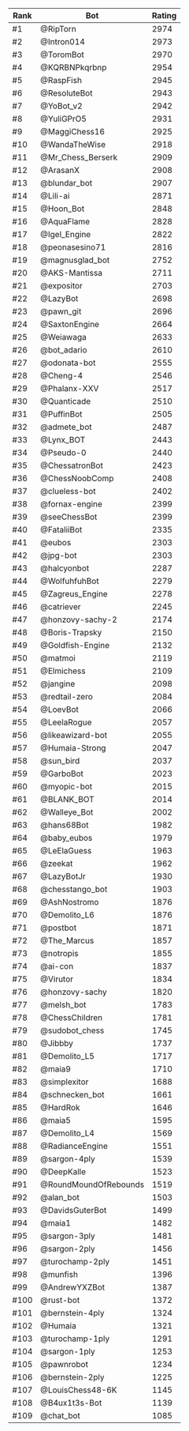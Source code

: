 Rank|Bot|Rating
---|---|---
#1|@RipTorn|2974
#2|@Intron014|2973
#3|@ToromBot|2970
#4|@KQRBNPkqrbnp|2954
#5|@RaspFish|2945
#6|@ResoluteBot|2943
#7|@YoBot_v2|2942
#8|@YuliGPrO5|2931
#9|@MaggiChess16|2925
#10|@WandaTheWise|2918
#11|@Mr_Chess_Berserk|2909
#12|@ArasanX|2908
#13|@blundar_bot|2907
#14|@Lili-ai|2871
#15|@Hoon_Bot|2848
#16|@AquaFlame|2828
#17|@Igel_Engine|2822
#18|@peonasesino71|2816
#19|@magnusglad_bot|2752
#20|@AKS-Mantissa|2711
#21|@expositor|2703
#22|@LazyBot|2698
#23|@pawn_git|2696
#24|@SaxtonEngine|2664
#25|@Weiawaga|2633
#26|@bot_adario|2610
#27|@odonata-bot|2555
#28|@Cheng-4|2546
#29|@Phalanx-XXV|2517
#30|@Quanticade|2510
#31|@PuffinBot|2505
#32|@admete_bot|2487
#33|@Lynx_BOT|2443
#34|@Pseudo-0|2440
#35|@ChessatronBot|2423
#36|@ChessNoobComp|2408
#37|@clueless-bot|2402
#38|@fornax-engine|2399
#39|@seeChessBot|2399
#40|@FataliiBot|2335
#41|@eubos|2303
#42|@jpg-bot|2303
#43|@halcyonbot|2287
#44|@WolfuhfuhBot|2279
#45|@Zagreus_Engine|2278
#46|@catriever|2245
#47|@honzovy-sachy-2|2174
#48|@Boris-Trapsky|2150
#49|@Goldfish-Engine|2132
#50|@matmoi|2119
#51|@Elmichess|2109
#52|@jangine|2098
#53|@redtail-zero|2084
#54|@LoevBot|2066
#55|@LeelaRogue|2057
#56|@likeawizard-bot|2055
#57|@Humaia-Strong|2047
#58|@sun_bird|2037
#59|@GarboBot|2023
#60|@myopic-bot|2015
#61|@BLANK_BOT|2014
#62|@Walleye_Bot|2002
#63|@hans68Bot|1982
#64|@baby_eubos|1979
#65|@LeElaGuess|1963
#66|@zeekat|1962
#67|@LazyBotJr|1930
#68|@chesstango_bot|1903
#69|@AshNostromo|1876
#70|@Demolito_L6|1876
#71|@postbot|1871
#72|@The_Marcus|1857
#73|@notropis|1855
#74|@ai-con|1837
#75|@Virutor|1834
#76|@honzovy-sachy|1820
#77|@melsh_bot|1783
#78|@ChessChildren|1781
#79|@sudobot_chess|1745
#80|@Jibbby|1737
#81|@Demolito_L5|1717
#82|@maia9|1710
#83|@simplexitor|1688
#84|@schnecken_bot|1661
#85|@HardRok|1646
#86|@maia5|1595
#87|@Demolito_L4|1569
#88|@RadianceEngine|1551
#89|@sargon-4ply|1539
#90|@DeepKalle|1523
#91|@RoundMoundOfRebounds|1519
#92|@alan_bot|1503
#93|@DavidsGuterBot|1499
#94|@maia1|1482
#95|@sargon-3ply|1481
#96|@sargon-2ply|1456
#97|@turochamp-2ply|1451
#98|@munfish|1396
#99|@AndrewYXZBot|1387
#100|@rust-bot|1372
#101|@bernstein-4ply|1324
#102|@Humaia|1321
#103|@turochamp-1ply|1291
#104|@sargon-1ply|1253
#105|@pawnrobot|1234
#106|@bernstein-2ply|1225
#107|@LouisChess48-6K|1145
#108|@B4ux1t3s-Bot|1139
#109|@chat_bot|1085
